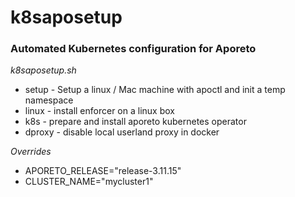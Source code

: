 # k8saposetup

### Automated Kubernetes configuration for Aporeto

*k8saposetup.sh*
* setup - Setup a linux / Mac machine with apoctl and init a temp namespace
* linux - install enforcer on a linux box
*  k8s   - prepare and install aporeto kubernetes operator
*  dproxy - disable local userland proxy in docker

*Overrides*
* APORETO_RELEASE="release-3.11.15"
* CLUSTER_NAME="mycluster1"